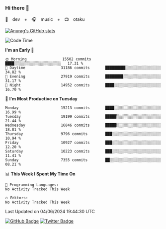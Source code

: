 ### Hi there 👋

🚀　dev　+　🎧　music　+　📺　otaku


[![Anurag's GitHub stats](https://github-readme-stats.vercel.app/api?username=koheitasaka&count_private=true&show_icons=true&theme=monokai)](https://github.com/koheitasaka/github-readme-stats)

<!--START_SECTION:waka-->
![Code Time](http://img.shields.io/badge/Code%20Time-1%2C161%20hrs%2023%20mins-blue)

**I'm an Early 🐤** 

```text
🌞 Morning                15502 commits       ████░░░░░░░░░░░░░░░░░░░░░   17.31 % 
🌆 Daytime                31186 commits       █████████░░░░░░░░░░░░░░░░   34.82 % 
🌃 Evening                27919 commits       ████████░░░░░░░░░░░░░░░░░   31.17 % 
🌙 Night                  14952 commits       ████░░░░░░░░░░░░░░░░░░░░░   16.70 % 
```
📅 **I'm Most Productive on Tuesday** 

```text
Monday                   15213 commits       ████░░░░░░░░░░░░░░░░░░░░░   16.99 % 
Tuesday                  19199 commits       █████░░░░░░░░░░░░░░░░░░░░   21.44 % 
Wednesday                16846 commits       █████░░░░░░░░░░░░░░░░░░░░   18.81 % 
Thursday                 9796 commits        ███░░░░░░░░░░░░░░░░░░░░░░   10.94 % 
Friday                   10927 commits       ███░░░░░░░░░░░░░░░░░░░░░░   12.20 % 
Saturday                 10223 commits       ███░░░░░░░░░░░░░░░░░░░░░░   11.41 % 
Sunday                   7355 commits        ██░░░░░░░░░░░░░░░░░░░░░░░   08.21 % 
```


📊 **This Week I Spent My Time On** 

```text
💬 Programming Languages: 
No Activity Tracked This Week

🔥 Editors: 
No Activity Tracked This Week
```


 Last Updated on 04/06/2024 19:44:30 UTC
<!--END_SECTION:waka-->

[![GitHub Badge](https://img.shields.io/badge/GitHub-100000?style=for-the-badge&logo=github&logoColor=white)](https://github.com/koheitasaka)
[![Twitter Badge](https://img.shields.io/badge/Twitter-1DA1F2?style=for-the-badge&logo=twitter&logoColor=white)](https://twitter.com/sleep_asleep_)
